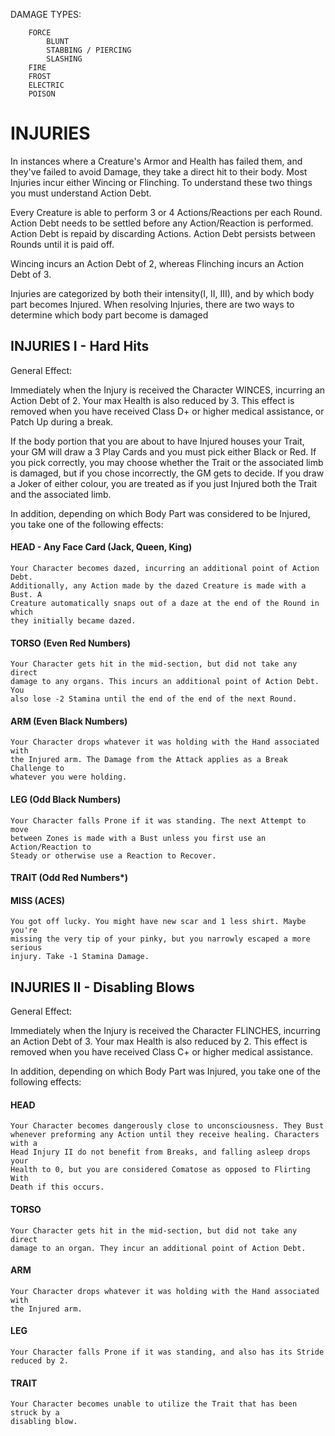 DAMAGE TYPES:

        FORCE
            BLUNT
            STABBING / PIERCING
            SLASHING
        FIRE
        FROST
        ELECTRIC
        POISON  

INJURIES
========

In instances where a Creature's Armor and Health has failed them, and they've
failed to avoid Damage, they take a direct hit to their body. Most Injuries
incur either Wincing or Flinching. To understand these two things you must
understand Action Debt.

Every Creature is able to perform 3 or 4 Actions/Reactions per each Round.
Action Debt needs to be settled before any Action/Reaction is performed. Action
Debt is repaid by discarding Actions. Action Debt persists between Rounds until
it is paid off.

Wincing incurs an Action Debt of 2, whereas Flinching incurs an Action Debt of
3.

Injuries are categorized by both their intensity(I, II, III), and by which body
part becomes Injured. When resolving Injuries, there are two ways to determine
which body part become is damaged

INJURIES I - Hard Hits
----------------------

General Effect: 

Immediately when the Injury is received the Character WINCES, incurring an
Action Debt of 2. Your max Health is also reduced by 3. This effect is removed
when you have received Class D+ or higher medical assistance, or Patch Up during
a break.

If the body portion that you are about to have Injured houses your Trait,
your GM will draw a 3 Play Cards and you must pick either Black or Red. If
you pick correctly, you may choose whether the Trait or the associated limb
is damaged, but if you chose incorrectly, the GM gets to decide. If you draw
a Joker of either colour, you are treated as if you just Injured both the
Trait and the associated limb.

In addition, depending on which Body Part was considered to be Injured, you take
one of the following effects:

#### HEAD - Any Face Card (Jack, Queen, King)
    
    Your Character becomes dazed, incurring an additional point of Action Debt.
    Additionally, any Action made by the dazed Creature is made with a Bust. A
    Creature automatically snaps out of a daze at the end of the Round in which
    they initially became dazed.

#### TORSO (Even Red Numbers)

    Your Character gets hit in the mid-section, but did not take any direct
    damage to any organs. This incurs an additional point of Action Debt. You
    also lose -2 Stamina until the end of the end of the next Round.

#### ARM (Even Black Numbers)

    Your Character drops whatever it was holding with the Hand associated with
    the Injured arm. The Damage from the Attack applies as a Break Challenge to
    whatever you were holding.

#### LEG (Odd Black Numbers)

    Your Character falls Prone if it was standing. The next Attempt to move
    between Zones is made with a Bust unless you first use an Action/Reaction to
    Steady or otherwise use a Reaction to Recover.

#### TRAIT (Odd Red Numbers*)

    

#### MISS (ACES)

    You got off lucky. You might have new scar and 1 less shirt. Maybe you're
    missing the very tip of your pinky, but you narrowly escaped a more serious
    injury. Take -1 Stamina Damage.


INJURIES II - Disabling Blows
-----------------------------

General Effect: 

Immediately when the Injury is received the Character FLINCHES, incurring an
Action Debt of 3. Your max Health is also reduced by 2. This effect is removed
when you have received Class C+ or higher medical assistance.

In addition, depending on which Body Part was Injured, you take one of the
following effects:

#### HEAD
    
    Your Character becomes dangerously close to unconsciousness. They Bust
    whenever preforming any Action until they receive healing. Characters with a
    Head Injury II do not benefit from Breaks, and falling asleep drops your
    Health to 0, but you are considered Comatose as opposed to Flirting With
    Death if this occurs.


#### TORSO

    Your Character gets hit in the mid-section, but did not take any direct
    damage to an organ. They incur an additional point of Action Debt.

#### ARM

    Your Character drops whatever it was holding with the Hand associated with
    the Injured arm.

#### LEG

    Your Character falls Prone if it was standing, and also has its Stride reduced by 2. 

#### TRAIT

    Your Character becomes unable to utilize the Trait that has been struck by a
    disabling blow.


